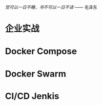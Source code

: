 *觉可以一日不睡，书不可以一日不读*  —— 毛泽东





# 企业实战







# Docker Compose







# Docker Swarm







# CI/CD Jenkis

